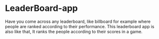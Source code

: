 # LeaderBoard-app
Have you come across any leaderboard, like billboard for example where people are ranked according to their performance. This leaderboard app is also like that, It ranks the people according to their scores in a game.
